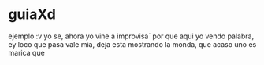 # guiaXd
ejemplo :v
yo se, ahora yo vine a improvisa´  por que  aqui yo vendo palabra, ey loco que pasa vale mia, deja esta mostrando la monda, que acaso uno es marica que 
